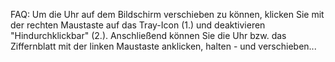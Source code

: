 FAQ: Um die Uhr auf dem Bildschirm verschieben zu können, klicken Sie mit der rechten Maustaste auf das Tray-Icon (1.) und deaktivieren "Hindurchklickbar" (2.). Anschließend können Sie die Uhr bzw. das Ziffernblatt mit der linken Maustaste anklicken, halten - und verschieben...
